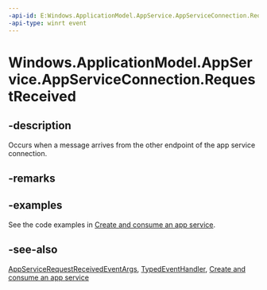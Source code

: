 ```yaml
---
-api-id: E:Windows.ApplicationModel.AppService.AppServiceConnection.RequestReceived
-api-type: winrt event
---
```


<!-- Event syntax
public event Windows.Foundation.TypedEventHandler RequestReceived<Windows.ApplicationModel.AppService.AppServiceConnection,  Windows.ApplicationModel.AppService.AppServiceRequestReceivedEventArgs>
-->

# Windows.ApplicationModel.AppService.AppServiceConnection.RequestReceived

## -description

Occurs when a message arrives from the other endpoint of the app service connection.

## -remarks

## -examples

See the code examples in [Create and consume an app service](/en-us/windows/uwp/launch-resume/how-to-create-and-consume-an-app-service).

## -see-also
[AppServiceRequestReceivedEventArgs](appservicerequestreceivedeventargs.md), [TypedEventHandler](../windows.foundation/typedeventhandler_2.md), [Create and consume an app service](/en-us/windows/uwp/launch-resume/how-to-create-and-consume-an-app-service)
